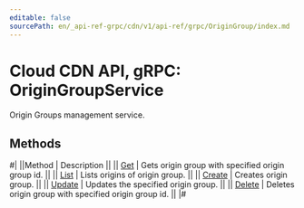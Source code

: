 ```yaml
---
editable: false
sourcePath: en/_api-ref-grpc/cdn/v1/api-ref/grpc/OriginGroup/index.md
---
```


# Cloud CDN API, gRPC: OriginGroupService

Origin Groups management service.

## Methods

#|
||Method | Description ||
|| [Get](get.md) | Gets origin group with specified origin group id. ||
|| [List](list.md) | Lists origins of origin group. ||
|| [Create](create.md) | Creates origin group. ||
|| [Update](update.md) | Updates the specified origin group. ||
|| [Delete](delete.md) | Deletes origin group with specified origin group id. ||
|#